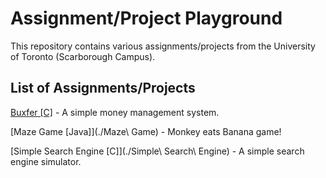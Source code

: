 # Assignment/Project Playground
This repository contains various assignments/projects from the University of Toronto (Scarborough Campus).

## List of Assignments/Projects
[Buxfer [C]](./Buxfer) - A simple money management system.

[Maze Game [Java]](./Maze\ Game) - Monkey eats Banana game!

[Simple Search Engine [C]](./Simple\ Search\ Engine) - A simple search engine simulator.
